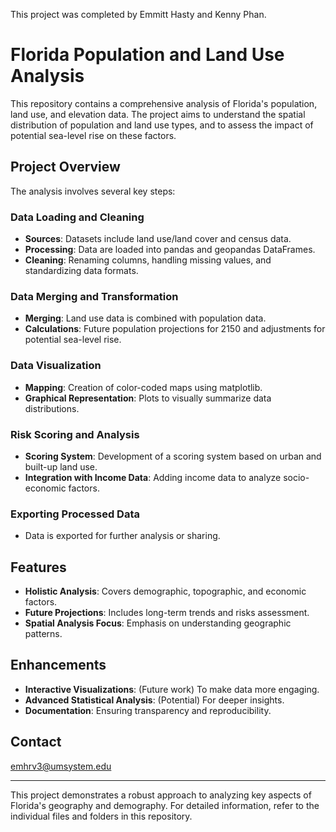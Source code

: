 This project was completed by Emmitt Hasty and Kenny Phan.

# Florida Population and Land Use Analysis

This repository contains a comprehensive analysis of Florida's population, land use, and elevation data. The project aims to understand the spatial distribution of population and land use types, and to assess the impact of potential sea-level rise on these factors.

## Project Overview

The analysis involves several key steps:

### Data Loading and Cleaning
- **Sources**: Datasets include land use/land cover and census data.
- **Processing**: Data are loaded into pandas and geopandas DataFrames.
- **Cleaning**: Renaming columns, handling missing values, and standardizing data formats.

### Data Merging and Transformation
- **Merging**: Land use data is combined with population data.
- **Calculations**: Future population projections for 2150 and adjustments for potential sea-level rise.

### Data Visualization
- **Mapping**: Creation of color-coded maps using matplotlib.
- **Graphical Representation**: Plots to visually summarize data distributions.

### Risk Scoring and Analysis
- **Scoring System**: Development of a scoring system based on urban and built-up land use.
- **Integration with Income Data**: Adding income data to analyze socio-economic factors.

### Exporting Processed Data
- Data is exported for further analysis or sharing.

## Features
- **Holistic Analysis**: Covers demographic, topographic, and economic factors.
- **Future Projections**: Includes long-term trends and risks assessment.
- **Spatial Analysis Focus**: Emphasis on understanding geographic patterns.

## Enhancements
- **Interactive Visualizations**: (Future work) To make data more engaging.
- **Advanced Statistical Analysis**: (Potential) For deeper insights.
- **Documentation**: Ensuring transparency and reproducibility.

## Contact
emhrv3@umsystem.edu

---

This project demonstrates a robust approach to analyzing key aspects of Florida's geography and demography. For detailed information, refer to the individual files and folders in this repository.

